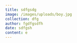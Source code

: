 ```yaml
---
title: sdfgsdg
image: /images/uploads/boy.jpg
collection: dfg
author: fgdfgsdfh
date: sdfgsh
content: e
---
```


